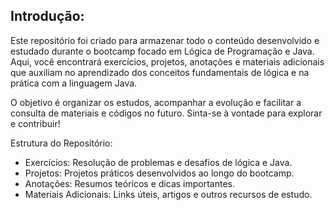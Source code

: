 ## Introdução:
Este repositório foi criado para armazenar todo o conteúdo desenvolvido e estudado durante o bootcamp focado em Lógica de Programação e Java. Aqui, você encontrará exercícios, projetos, anotações e materiais adicionais que auxiliam no aprendizado dos conceitos fundamentais de lógica e na prática com a linguagem Java.

O objetivo é organizar os estudos, acompanhar a evolução e facilitar a consulta de materiais e códigos no futuro. Sinta-se à vontade para explorar e contribuir!

Estrutura do Repositório:

- Exercícios: Resolução de problemas e desafios de lógica e Java.
- Projetos: Projetos práticos desenvolvidos ao longo do bootcamp.
- Anotações: Resumos teóricos e dicas importantes.
- Materiais Adicionais: Links úteis, artigos e outros recursos de estudo.
